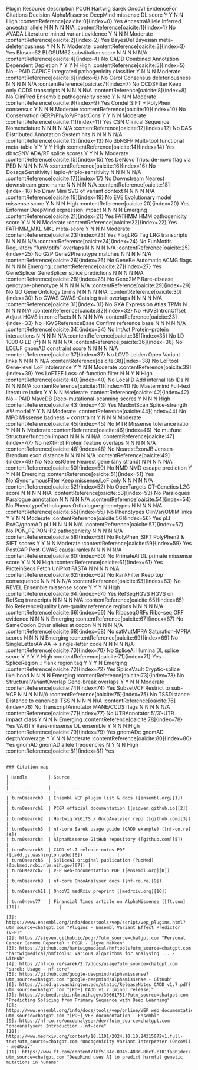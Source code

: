 Plugin	Resource description	PCGR	Hartwig	Sarek	OncoVI	EvidenceFor	Citations	Decision
AlphaMissense	DeepMind missense DL score	Y	Y	N	N	High	:contentReference[oaicite:0]{index=0}	Yes
AncestralAllele	Inferred ancestral allele	N	N	N	N	N/A	:contentReference[oaicite:1]{index=1}	No
AVADA	Literature-mined variant evidence	Y	N	N	N	Moderate	:contentReference[oaicite:2]{index=2}	Yes
BayesDel	Bayesian meta-deleteriousness	Y	N	N	N	Moderate	:contentReference[oaicite:3]{index=3}	Yes
Blosum62	BLOSUM62 substitution score	N	N	N	N	N/A	:contentReference[oaicite:4]{index=4}	No
CADD	Combined Annotation Dependent Depletion	Y	Y	Y	N	High	:contentReference[oaicite:5]{index=5}	No – PAID
CAPICE	Integrated pathogenicity classifier	Y	N	N	N	Moderate	:contentReference[oaicite:6]{index=6}	No
Carol	Consensus deleteriousness	N	N	N	N	N/A	:contentReference[oaicite:7]{index=7}	No
CCDSFilter	Keep only CCDS transcripts	N	N	N	N	N/A	:contentReference[oaicite:8]{index=8}	No
ClinPred	Ensemble pathogenicity score	Y	N	N	N	Moderate	:contentReference[oaicite:9]{index=9}	Yes
Condel	SIFT + PolyPhen consensus	Y	N	N	N	Moderate	:contentReference[oaicite:10]{index=10}	No
Conservation	GERP/PhyloP/PhastCons	Y	Y	N	N	Moderate	:contentReference[oaicite:11]{index=11}	Yes
CSN	Clinical Sequence Nomenclature	N	N	N	N	N/A	:contentReference[oaicite:12]{index=12}	No
DAS	Distributed Annotation System hits	N	N	N	N	N/A	:contentReference[oaicite:13]{index=13}	No
dbNSFP	Multi-tool functional meta-table	Y	Y	Y	Y	High	:contentReference[oaicite:14]{index=14}	Yes
dbscSNV	ADA/RF splice scores	Y	Y	N	N	Moderate	:contentReference[oaicite:15]{index=15}	Yes
DeNovo	Trios: de-novo flag via PED	N	N	N	N	N/A	:contentReference[oaicite:16]{index=16}	No
DosageSensitivity	Haplo-/triplo-sensitivity	N	N	N	N	N/A	:contentReference[oaicite:17]{index=17}	No
Downstream	Nearest downstream gene name	N	N	N	N	N/A	:contentReference[oaicite:18]{index=18}	No
Draw	Mini SVG of variant context	N	N	N	N	N/A	:contentReference[oaicite:19]{index=19}	No
EVE	Evolutionary model missense score	Y	N	N	N	High	:contentReference[oaicite:20]{index=20}	Yes
Enformer	DeepMind expression impact	N	N	N	N	Emerging	:contentReference[oaicite:21]{index=21}	Yes
FATHMM	HMM pathogenicity score	Y	N	N	N	Moderate	:contentReference[oaicite:22]{index=22}	Yes
FATHMM_MKL	MKL meta-score	Y	N	N	N	Moderate	:contentReference[oaicite:23]{index=23}	Yes
FlagLRG	Tag LRG transcripts	N	N	N	N	N/A	:contentReference[oaicite:24]{index=24}	No
FunMotifs	Regulatory “funMotifs” overlaps	N	N	N	N	N/A	:contentReference[oaicite:25]{index=25}	No
G2P	Gene2Phenotype matches	N	N	N	N	N/A	:contentReference[oaicite:26]{index=26}	No
GeneBe	Automatic ACMG flags	N	N	N	N	Emerging	:contentReference[oaicite:27]{index=27}	Yes
GeneSplicer	GeneSplicer splice predictions	N	N	N	N	N/A	:contentReference[oaicite:28]{index=28}	No
Geno2MP	Rare-disease genotype-phenotype	N	N	N	N	N/A	:contentReference[oaicite:29]{index=29}	No
GO	Gene Ontology terms	N	N	N	N	N/A	:contentReference[oaicite:30]{index=30}	No
GWAS	GWAS-Catalog trait overlaps	N	N	N	N	N/A	:contentReference[oaicite:31]{index=31}	No
GXA	Expression Atlas TPMs	N	N	N	N	N/A	:contentReference[oaicite:32]{index=32}	No
HGVSIntronOffset	Adjust HGVS intron offsets	N	N	N	N	N/A	:contentReference[oaicite:33]{index=33}	No
HGVSReferenceBase	Confirm reference base	N	N	N	N	N/A	:contentReference[oaicite:34]{index=34}	No
IntAct	Protein–protein interactions	N	N	N	N	N/A	:contentReference[oaicite:35]{index=35}	No
LD	1000 G LD (r²)	N	N	N	N	N/A	:contentReference[oaicite:36]{index=36}	No
LOEUF	gnomAD constraint score	N	N	N	N	N/A	:contentReference[oaicite:37]{index=37}	No
LOVD	Leiden Open Variant links	N	N	N	N	N/A	:contentReference[oaicite:38]{index=38}	No
LoFtool	Gene-level LoF intolerance	Y	Y	N	N	Moderate	:contentReference[oaicite:39]{index=39}	Yes
LoFTEE	Loss-of-function filter	N	N	Y	N	High	:contentReference[oaicite:40]{index=40}	No
LocalID	Add internal lab IDs	N	N	N	N	N/A	:contentReference[oaicite:41]{index=41}	No
Mastermind	Full-text literature index	Y	Y	N	N	Moderate	:contentReference[oaicite:42]{index=42}	No – PAID
MaveDB	Deep-mutational-scanning scores	Y	N	N	N	High	:contentReference[oaicite:43]{index=43}	Yes
MaxEntScan	Splice-strength ΔΨ model	Y	Y	N	N	Moderate	:contentReference[oaicite:44]{index=44}	No
MPC	Missense badness + constraint	Y	N	N	N	Moderate	:contentReference[oaicite:45]{index=45}	No
MTR	Missense tolerance ratio	Y	N	N	N	Moderate	:contentReference[oaicite:46]{index=46}	No
mutfunc	Structure/function impact	N	N	N	N	N/A	:contentReference[oaicite:47]{index=47}	No
neXtProt	Protein feature overlaps	N	N	N	N	N/A	:contentReference[oaicite:48]{index=48}	No
NearestExonJB	Jensen-Brøndum exon distance	N	N	N	N	N/A	:contentReference[oaicite:49]{index=49}	No
NearestGene	Nearest gene (any strand)	N	N	N	N	N/A	:contentReference[oaicite:50]{index=50}	No
NMD	NMD escape prediction	Y	Y	N	N	Emerging	:contentReference[oaicite:51]{index=51}	Yes
NonSynonymousFilter	Keep missense/LoF only	N	N	N	N	N/A	:contentReference[oaicite:52]{index=52}	No
OpenTargets	OT-Genetics L2G score	N	N	N	N	N/A	:contentReference[oaicite:53]{index=53}	No
Paralogues	Paralogue annotation	N	N	N	N	N/A	:contentReference[oaicite:54]{index=54}	No
PhenotypeOrthologous	Orthologue phenotypes	N	N	N	N	N/A	:contentReference[oaicite:55]{index=55}	No
Phenotypes	ClinVar/OMIM links	Y	Y	N	N	Moderate	:contentReference[oaicite:56]{index=56}	Yes
pLI	ExAC/gnomAD pLI	N	N	N	N	N/A	:contentReference[oaicite:57]{index=57}	No
PON_P2	PON-P2 pathogenicity	N	N	N	N	N/A	:contentReference[oaicite:58]{index=58}	No
PolyPhen_SIFT	PolyPhen2 & SIFT scores	Y	Y	N	N	Moderate	:contentReference[oaicite:59]{index=59}	Yes
PostGAP	Post-GWAS causal ranks	N	N	N	N	N/A	:contentReference[oaicite:60]{index=60}	No
PrimateAI	DL primate missense score	Y	N	N	N	High	:contentReference[oaicite:61]{index=61}	Yes
ProteinSeqs	Fetch UniProt FASTA	N	N	N	N	N/A	:contentReference[oaicite:62]{index=62}	No
RankFilter	Keep top consequence	N	N	N	N	N/A	:contentReference[oaicite:63]{index=63}	No
REVEL	Ensemble missense score	Y	Y	Y	N	High	:contentReference[oaicite:64]{index=64}	Yes
RefSeqHGVS	HGVS on RefSeq transcripts	N	N	N	N	N/A	:contentReference[oaicite:65]{index=65}	No
ReferenceQuality	Low-quality reference regions	N	N	N	N	N/A	:contentReference[oaicite:66]{index=66}	No
RiboseqORFs	Ribo-seq ORF evidence	N	N	N	N	Emerging	:contentReference[oaicite:67]{index=67}	No
SameCodon	Other alleles at codon	N	N	N	N	N/A	:contentReference[oaicite:68]{index=68}	No
satMutMPRA	Saturation-MPRA scores	N	N	N	N	Emerging	:contentReference[oaicite:69]{index=69}	No
SingleLetterAA	AA → single-letter code	N	N	N	N	N/A	:contentReference[oaicite:70]{index=70}	No
SpliceAI	Illumina DL splice score	Y	Y	Y	Y	High	:contentReference[oaicite:71]{index=71}	Yes
SpliceRegion	± flank region tag	Y	Y	Y	N	Emerging	:contentReference[oaicite:72]{index=72}	Yes
SpliceVault	Cryptic-splice likelihood	N	N	N	N	Emerging	:contentReference[oaicite:73]{index=73}	No
StructuralVariantOverlap	Gene-break overlaps	Y	Y	N	N	Moderate	:contentReference[oaicite:74]{index=74}	Yes
SubsetVCF	Restrict to sub-VCF	N	N	N	N	N/A	:contentReference[oaicite:75]{index=75}	No
TSSDistance	Distance to canonical TSS	N	N	N	N	N/A	:contentReference[oaicite:76]{index=76}	No
TranscriptAnnotator	MANE/CCDS flags	N	N	N	N	N/A	:contentReference[oaicite:77]{index=77}	No
UTRAnnotator	5′/3′-UTR impact class	Y	N	N	N	Emerging	:contentReference[oaicite:78]{index=78}	Yes
VARITY	Rare-missense DL ensemble	Y	N	N	N	High	:contentReference[oaicite:79]{index=79}	Yes
gnomADc	gnomAD depth/coverage	Y	Y	N	N	Moderate	:contentReference[oaicite:80]{index=80}	Yes
gnomAD	gnomAD allele frequencies	N	Y	N	N	High	:contentReference[oaicite:81]{index=81}	Yes
```

### Citation map

| Handle        | Source                                                                |
| ------------- | --------------------------------------------------------------------- |
| turn0search0  | Ensembl VEP plugin list & docs ([ensembl.org][1])                     |
| turn0search1  | PCGR official documentation ([sigven.github.io][2])                   |
| turn0search2  | Hartwig WiGiTS / OncoAnalyser repo ([github.com][3])                  |
| turn0search3  | nf-core Sarek usage guide (CADD example) ([nf-co.re][4])              |
| turn0search4  | AlphaMissense GitHub repository ([github.com][5])                     |
| turn0search5  | CADD v1.7 release notes PDF ([cadd.gs.washington.edu][6])             |
| turn0search6  | SpliceAI original publication (PubMed) ([pubmed.ncbi.nlm.nih.gov][7]) |
| turn0search7  | VEP web-documentation PDF ([ensembl.org][8])                          |
| turn0search9  | nf-core OncoAnalyser docs ([nf-co.re][9])                             |
| turn0search11 | OncoVI medRxiv preprint ([medrxiv.org][10])                           |
| turn0news77   | Financial Times article on AlphaMissense ([ft.com][11])               |

[1]: https://www.ensembl.org/info/docs/tools/vep/script/vep_plugins.html?utm_source=chatgpt.com "Plugins - Ensembl Variant Effect Predictor (VEP)"
[2]: https://sigven.github.io/pcgr/?utm_source=chatgpt.com "Personal Cancer Genome ReporteR • PCGR - Sigve Nakken"
[3]: https://github.com/hartwigmedical/hmftools?utm_source=chatgpt.com "hartwigmedical/hmftools: Various algorithms for analysing ... - GitHub"
[4]: https://nf-co.re/sarek/2.7/docs/usage?utm_source=chatgpt.com "sarek: Usage - nf-core"
[5]: https://github.com/google-deepmind/alphamissense?utm_source=chatgpt.com "google-deepmind/alphamissense - GitHub"
[6]: https://cadd.gs.washington.edu/static/ReleaseNotes_CADD_v1.7.pdf?utm_source=chatgpt.com "[PDF] CADD v1.7 (minor release)"
[7]: https://pubmed.ncbi.nlm.nih.gov/30661751/?utm_source=chatgpt.com "Predicting Splicing from Primary Sequence with Deep Learning"
[8]: https://www.ensembl.org/info/docs/tools/vep/online/VEP_web_documentation.pdf?utm_source=chatgpt.com "[PDF] VEP documentation - Ensembl"
[9]: https://nf-co.re/oncoanalyser/dev/?utm_source=chatgpt.com "oncoanalyser: Introduction - nf-core"
[10]: https://www.medrxiv.org/content/10.1101/2024.10.10.24315072v1.full-text?utm_source=chatgpt.com "Oncogenicity Variant Interpreter (OncoVI) - medRxiv"
[11]: https://www.ft.com/content/f8f5184c-0945-408d-8bcf-c101fa801dec?utm_source=chatgpt.com "DeepMind uses AI to predict harmful genetic mutations in humans"
